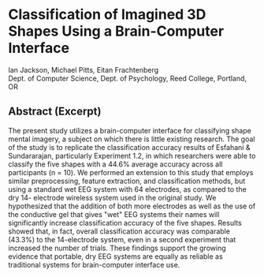 # Classification of Imagined 3D Shapes Using a Brain-Computer Interface
Ian Jackson, Michael Pitts, Eitan Frachtenberg  
  Dept. of Computer Science, Dept. of Psychology, Reed College, Portland, OR

## Abstract (Excerpt)

The present study utilizes a brain-computer interface for
classifying shape mental imagery, a subject on which there is little existing
research. The goal of the study is to replicate the classification accuracy results of
Esfahani & Sundararajan, particularly Experiment 1.2, in which researchers were
able to classify the five shapes with a 44.6% average accuracy across all
participants (n = 10). We performed an extension to this study that employs
similar preprocessing, feature extraction, and classification methods, but using a
standard wet EEG system with 64 electrodes, as compared to the dry 14-
electrode wireless system used in the original study. We hypothesized that the
addition of both more electrodes as well as the use of the conductive gel that
gives "wet" EEG systems their names will significantly increase classification
accuracy of the five shapes. Results showed that, in fact, overall classification
accuracy was comparable (43.3%) to the 14-electrode system, even in a second
experiment that increased the number of trials. These findings support the
growing evidence that portable, dry EEG systems are equally as reliable as
traditional systems for brain-computer interface use.

